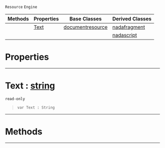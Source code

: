  `Resource` `Engine`



|Methods|Properties|Base Classes|Derived Classes|
|---|---|---|---|
| |[Text](nadadocumentresource.md#text-zilch-engine-documen)|[documentresource](documentresource.md)|[nadafragment](nadafragment.md)|
| | | |[nadascript](nadascript.md)|


 #  Properties


---  
 #  Text : [string](../nada_base_types/string.md)

 `read-only`

> 
> ```TS:Nada
> var Text : String


---  
 #  Methods


---  
 

 
